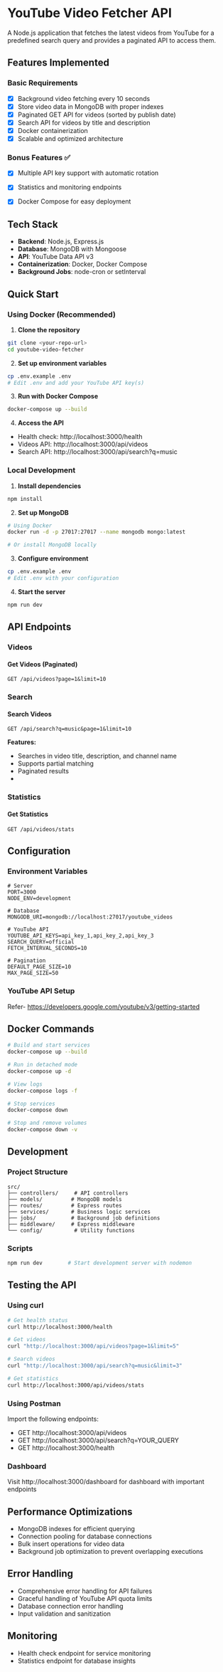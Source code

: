 # YouTube Video Fetcher API

A Node.js application that fetches the latest videos from YouTube for a predefined search query and provides a paginated API to access them.

## Features Implemented

### Basic Requirements 
- [x] Background video fetching every 10 seconds
- [x] Store video data in MongoDB with proper indexes
- [x] Paginated GET API for videos (sorted by publish date)
- [x] Search API for videos by title and description
- [x] Docker containerization
- [x] Scalable and optimized architecture

### Bonus Features ✅
- [x] Multiple API key support with automatic rotation
- [x] Statistics and monitoring endpoints
- [x] Docker Compose for easy deployment
  

## Tech Stack

- **Backend**: Node.js, Express.js
- **Database**: MongoDB with Mongoose
- **API**: YouTube Data API v3
- **Containerization**: Docker, Docker Compose
- **Background Jobs**: node-cron or setInterval

## Quick Start

### Using Docker (Recommended)

1. **Clone the repository**
```bash
git clone <your-repo-url>
cd youtube-video-fetcher
```

2. **Set up environment variables**
```bash
cp .env.example .env
# Edit .env and add your YouTube API key(s)
```

3. **Run with Docker Compose**
```bash
docker-compose up --build
```

4. **Access the API**
- Health check: http://localhost:3000/health
- Videos API: http://localhost:3000/api/videos
- Search API: http://localhost:3000/api/search?q=music

### Local Development

1. **Install dependencies**
```bash
npm install
```

2. **Set up MongoDB**
```bash
# Using Docker
docker run -d -p 27017:27017 --name mongodb mongo:latest

# Or install MongoDB locally
```

3. **Configure environment**
```bash
cp .env.example .env
# Edit .env with your configuration
```

4. **Start the server**
```bash
npm run dev
```

## API Endpoints

### Videos

#### Get Videos (Paginated)
```
GET /api/videos?page=1&limit=10
```
### Search

#### Search Videos
```
GET /api/search?q=music&page=1&limit=10
```

**Features:**
- Searches in video title, description, and channel name
- Supports partial matching
- Paginated results
- 
### Statistics

#### Get Statistics
```
GET /api/videos/stats
```

## Configuration

### Environment Variables

```env
# Server
PORT=3000
NODE_ENV=development

# Database
MONGODB_URI=mongodb://localhost:27017/youtube_videos

# YouTube API
YOUTUBE_API_KEYS=api_key_1,api_key_2,api_key_3
SEARCH_QUERY=official
FETCH_INTERVAL_SECONDS=10

# Pagination
DEFAULT_PAGE_SIZE=10
MAX_PAGE_SIZE=50
```

### YouTube API Setup

Refer- https://developers.google.com/youtube/v3/getting-started

## Docker Commands

```bash
# Build and start services
docker-compose up --build

# Run in detached mode
docker-compose up -d

# View logs
docker-compose logs -f

# Stop services
docker-compose down

# Stop and remove volumes
docker-compose down -v
```

## Development

### Project Structure
```
src/
├── controllers/     # API controllers
├── models/         # MongoDB models
├── routes/         # Express routes
├── services/       # Business logic services
├── jobs/           # Background job definitions
├── middleware/     # Express middleware
└── config/          # Utility functions
```

### Scripts
```bash
npm run dev        # Start development server with nodemon
```

## Testing the API

### Using curl
```bash
# Get health status
curl http://localhost:3000/health

# Get videos
curl "http://localhost:3000/api/videos?page=1&limit=5"

# Search videos
curl "http://localhost:3000/api/search?q=music&limit=3"

# Get statistics
curl http://localhost:3000/api/videos/stats
```

### Using Postman
Import the following endpoints:
- GET http://localhost:3000/api/videos
- GET http://localhost:3000/api/search?q=YOUR_QUERY
- GET http://localhost:3000/health

### Dashboard
Visit http://localhost:3000/dashboard for dashboard with important endpoints

## Performance Optimizations

- MongoDB indexes for efficient querying
- Connection pooling for database connections
- Bulk insert operations for video data
- Background job optimization to prevent overlapping executions

## Error Handling

- Comprehensive error handling for API failures
- Graceful handling of YouTube API quota limits
- Database connection error handling
- Input validation and sanitization

## Monitoring

- Health check endpoint for service monitoring
- Statistics endpoint for database insights
